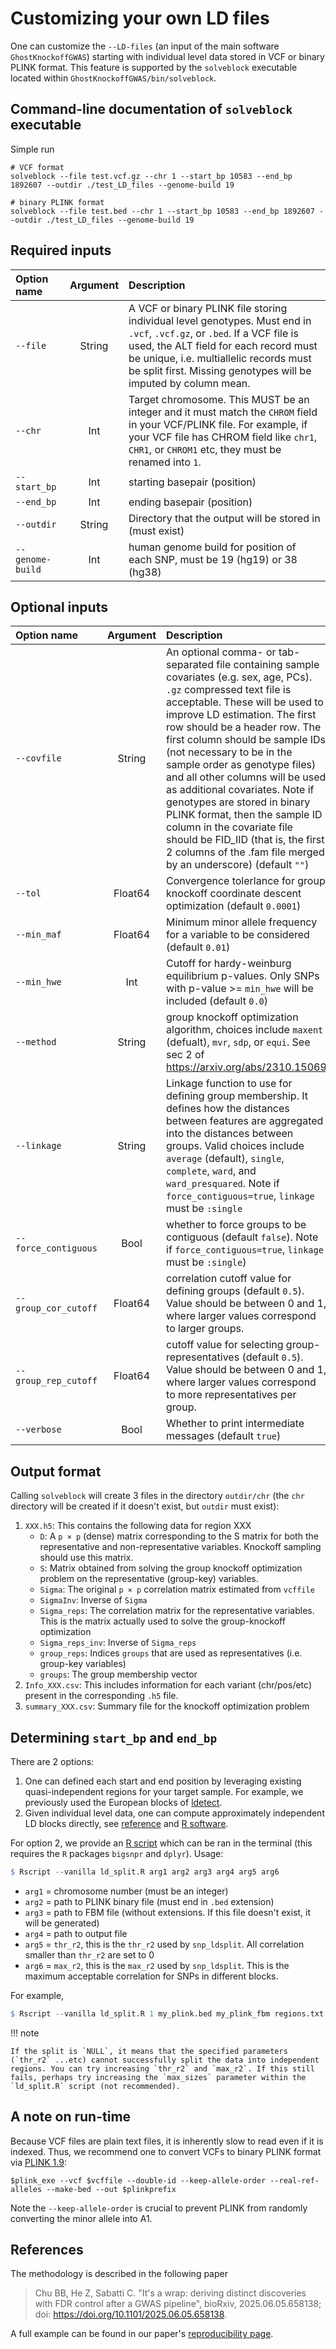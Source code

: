 # Customizing your own LD files

One can customize the `--LD-files` (an input of the main software `GhostKnockoffGWAS`) starting with individual level data stored in VCF or binary PLINK format. This feature is supported by the `solveblock` executable located within `GhostKnockoffGWAS/bin/solveblock`.

## Command-line documentation of `solveblock` executable

Simple run

```
# VCF format
solveblock --file test.vcf.gz --chr 1 --start_bp 10583 --end_bp 1892607 --outdir ./test_LD_files --genome-build 19 

# binary PLINK format
solveblock --file test.bed --chr 1 --start_bp 10583 --end_bp 1892607 --outdir ./test_LD_files --genome-build 19 
```

## Required inputs

| Option name              | Argument        | Description   |
| :---                     |    :----:       |   :---        |
| `--file`        | String | A VCF or binary PLINK file storing individual level genotypes. Must end in `.vcf`, `.vcf.gz`, or `.bed`. If a VCF file is used, the ALT field for each record must be unique, i.e. multiallelic records must be split first. Missing genotypes will be imputed by column mean.  |
| `--chr`            | Int    | Target chromosome. This MUST be an integer and it must match the `CHROM` field in your VCF/PLINK file. For example, if your VCF file has CHROM field like `chr1`, `CHR1`, or `CHROM1` etc, they must be renamed into `1`.  |
| `--start_bp` | Int    | starting basepair (position) |
| `--end_bp` | Int    | ending basepair (position) |
| `--outdir`          | String | Directory that the output will be stored in (must exist) |
| `--genome-build` | Int | human genome build for position of each SNP, must be 19 (hg19) or 38 (hg38) |

## Optional inputs

| Option name              | Argument         | Description   |
| :---                    |    :----:         |   :---     |
| `--covfile`        | String | An optional comma- or tab-separated file containing sample covariates (e.g. sex, age, PCs). `.gz` compressed text file is acceptable. These will be used to improve LD estimation. The first row should be a header row. The first column should be sample IDs (not necessary to be in the sample order as genotype files) and all other columns will be used as additional covariates. Note if genotypes are stored in binary PLINK format, then the sample ID column in the covariate file should be FID_IID (that is, the first 2 columns of the .fam file merged by an underscore) (default `""`) |
| `--tol`        | Float64 | Convergence tolerlance for group knockoff coordinate descent optimization (default `0.0001`) |
| `--min_maf`    | Float64 | Minimum minor allele frequency for a variable to be considered (default `0.01`) |
| `--min_hwe`    | Int     | Cutoff for hardy-weinburg equilibrium p-values. Only SNPs with p-value >= `min_hwe` will be included (default `0.0`) |
| `--method`     | String  | group knockoff optimization algorithm, choices include `maxent` (defualt), `mvr`, `sdp`, or `equi`. See sec 2 of https://arxiv.org/abs/2310.15069 |
| `--linkage`    | String  | Linkage function to use for defining group membership. It defines how the distances between features are aggregated into the distances between groups. Valid choices include `average` (default), `single`, `complete`, `ward`, and `ward_presquared`. Note if `force_contiguous=true`, `linkage` must be `:single`|
| `--force_contiguous` | Bool     | whether to force groups to be contiguous (default `false`). Note if `force_contiguous=true`, `linkage` must be `:single`) |
| `--group_cor_cutoff`    | Float64    | correlation cutoff value for defining groups (default `0.5`). Value should be between 0 and 1, where larger values correspond to larger groups. |
| `--group_rep_cutoff` | Float64 | cutoff value for selecting group-representatives (default `0.5`). Value should be between 0 and 1, where larger values correspond to more representatives per group.  |
| `--verbose` | Bool | Whether to print intermediate messages (default `true`) |


## Output format

Calling `solveblock` will create 3 files in the directory `outdir/chr` (the `chr` directory will be created if it doesn't exist, but `outdir` must exist):
1. `XXX.h5`:  This contains the following data for region XXX
    - `D`: A `p × p` (dense) matrix corresponding to the S matrix for both the
        representative and non-representative variables. Knockoff sampling should 
        use this matrix. 
    - `S`: Matrix obtained from solving the group knockoff optimization problem 
        on the representative (group-key) variables.
    - `Sigma`: The original `p × p` correlation matrix estimated from `vcffile`
    - `SigmaInv`: Inverse of `Sigma`
    - `Sigma_reps`: The correlation matrix for the representative variables. This
        is the matrix actually used to solve the group-knockoff optimization
    - `Sigma_reps_inv`: Inverse of `Sigma_reps`
    - `group_reps`: Indices `groups` that are used as representatives (i.e. 
        group-key variables)
    - `groups`: The group membership vector
2. `Info_XXX.csv`: This includes information for each variant (chr/pos/etc) present 
    in the corresponding `.h5` file.
3. `summary_XXX.csv`: Summary file for the knockoff optimization problem

## Determining `start_bp` and `end_bp`

There are 2 options:

1. One can defined each start and end position by leveraging existing quasi-independent regions for your target sample. For example, we previously used the European blocks of [ldetect](https://bitbucket.org/nygcresearch/ldetect-data/src/master/). 
2. Given individual level data, one can compute approximately independent LD blocks directly, see [reference](https://www.ncbi.nlm.nih.gov/pmc/articles/PMC8696101/) and [R software](https://privefl.github.io/bigsnpr/reference/snp_ldsplit.html).

For option 2, we provide an [R script](https://github.com/biona001/GhostKnockoffGWAS/blob/main/src/ld_split.R) which can be ran in the terminal (this requires the `R` packages `bigsnpr` and `dplyr`). Usage:

```R
$ Rscript --vanilla ld_split.R arg1 arg2 arg3 arg4 arg5 arg6
```
+ `arg1` = chromosome number (must be an integer)
+ `arg2` = path to PLINK binary file (must end in `.bed` extension)
+ `arg3` = path to FBM file (without extensions. If this file doesn't exist, it will be generated)
+ `arg4` = path to output file 
+ `arg5` = `thr_r2`, this is the `thr_r2` used by `snp_ldsplit`. All correlation smaller than `thr_r2` are set to 0
+ `arg6` = `max_r2`, this is the `max_r2` used by `snp_ldsplit`. This is the maximum acceptable correlation for SNPs in different blocks. 

For example, 

```R
$ Rscript --vanilla ld_split.R 1 my_plink.bed my_plink_fbm regions.txt 0.01 0.3
```


!!! note

    If the split is `NULL`, it means that the specified parameters (`thr_r2` ...etc) cannot successfully split the data into independent regions. You can try increasing `thr_r2` and `max_r2`. If this still fails, perhaps try increasing the `max_sizes` parameter within the `ld_split.R` script (not recommended). 

## A note on run-time

Because VCF files are plain text files, it is inherently slow to read even if it is indexed. Thus, we recommend one to convert VCFs to binary PLINK format via [PLINK 1.9](https://www.cog-genomics.org/plink/):

```
$plink_exe --vcf $vcffile --double-id --keep-allele-order --real-ref-alleles --make-bed --out $plinkprefix
```
Note the `--keep-allele-order` is crucial to prevent PLINK from randomly converting the minor allele into A1. 


## References

The methodology is described in the following paper

> Chu BB, He Z, Sabatti C. "It's a wrap: deriving distinct discoveries with FDR control after a GWAS pipeline", bioRxiv, 2025.06.05.658138; doi: https://doi.org/10.1101/2025.06.05.658138.

A full example can be found in our paper's [reproducibility page](https://github.com/biona001/solveblock-reproducibility?tab=readme-ov-file#running-the-ghostknockoff-pipeline-for-real-data-and-simulated-experiments). 
